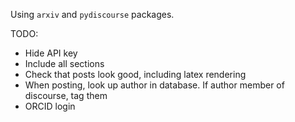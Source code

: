 Using `arxiv` and `pydiscourse` packages.

TODO:
- Hide API key
- Include all sections
- Check that posts look good, including latex rendering
- When posting, look up author in database. If author member of discourse, tag them
- ORCID login